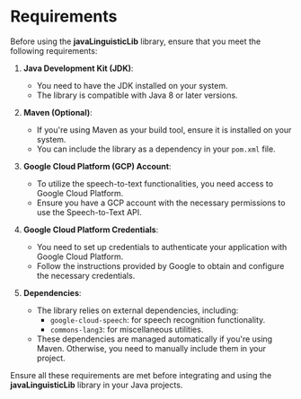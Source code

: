 # Requirements

Before using the **javaLinguisticLib** library, ensure that you meet the following requirements:

1. **Java Development Kit (JDK)**:
    - You need to have the JDK installed on your system.
    - The library is compatible with Java 8 or later versions.

2. **Maven (Optional)**:
    - If you're using Maven as your build tool, ensure it is installed on your system.
    - You can include the library as a dependency in your `pom.xml` file.

3. **Google Cloud Platform (GCP) Account**:
    - To utilize the speech-to-text functionalities, you need access to Google Cloud Platform.
    - Ensure you have a GCP account with the necessary permissions to use the Speech-to-Text API.

4. **Google Cloud Platform Credentials**:
    - You need to set up credentials to authenticate your application with Google Cloud Platform.
    - Follow the instructions provided by Google to obtain and configure the necessary credentials.

5. **Dependencies**:
    - The library relies on external dependencies, including:
        - `google-cloud-speech`: for speech recognition functionality.
        - `commons-lang3`: for miscellaneous utilities.
    - These dependencies are managed automatically if you're using Maven. Otherwise, you need to manually include them in your project.

Ensure all these requirements are met before integrating and using the **javaLinguisticLib** library in your Java projects.
